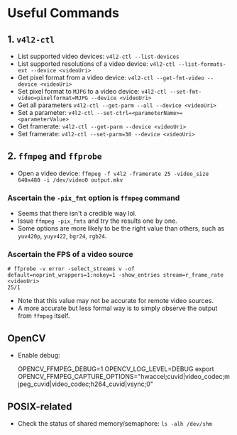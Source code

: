 # Useful Commands

## 1. `v4l2-ctl`

* List supported video devices: `v4l2-ctl --list-devices`
* List supported resolutions of a video device: `v4l2-ctl --list-formats-ext --device <videoUri>`
* Get pixel format from a video device: `v4l2-ctl --get-fmt-video --device <videoUri>`
* Set pixel format to `MJPG` to a video device: `v4l2-ctl --set-fmt-video=pixelformat=MJPG --device <videoUri>`
* Get all parameters `v4l2-ctl --get-parm --all --device <videoUri>`
* Set a parameter: `v4l2-ctl --set-ctrl=<parameterName>=<parameterValue>`
* Get framerate: `v4l2-ctl --get-parm --device <videoUri>`
* Set framerate: `v4l2-ctl --set-parm=30 --device <videoUri>`

## 2. `ffmpeg` and `ffprobe`

* Open a video device: `ffmpeg -f v4l2 -framerate 25 -video_size 640x480 -i /dev/video0 output.mkv`

### Ascertain the `-pix_fmt` option is `ffmpeg` command

* Seems that there isn't a credible way lol.
* Issue `ffmpeg -pix_fmts` and try the results one by one.
* Some options are more likely to be the right value than others, such as
`yuv420p`, `yuyv422`, `bgr24`, `rgb24`.

### Ascertain the FPS of a video source
```
# ffprobe -v error -select_streams v -of default=noprint_wrappers=1:nokey=1 -show_entries stream=r_frame_rate <videoUri>
25/1
```
* Note that this value may not be accurate for remote video sources.
* A more accurate but less formal way is to simply observe the output from
`ffmpeg` itself.

## OpenCV

* Enable debug:

    OPENCV_FFMPEG_DEBUG=1
    OPENCV_LOG_LEVEL=DEBUG
export OPENCV_FFMPEG_CAPTURE_OPTIONS="hwaccel;cuvid|video_codec;mjpeg_cuvid|video_codec;h264_cuvid|vsync;0"

## POSIX-related

* Check the status of shared memory/semaphore: `ls -alh /dev/shm`